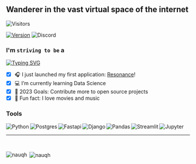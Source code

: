 ## Wanderer in the vast virtual space of the internet 

![Visitors](https://komarev.com/ghpvc/?username=nauqh&color=0ddfff&style=for-the-badge&label=PROFILE+VIEWS)

[![Version](https://img.shields.io/badge/nauqh-V2.0.0-blue?style=for-the-badge)](https://nauqh.github.io)
![Discord](https://img.shields.io/discord/574921006817476608.svg?label=Discord&logo=Discord&colorB=7289da&style=for-the-badge&logoColor=white)

### I'm `striving to be` a

[![Typing SVG](https://readme-typing-svg.demolab.com/?lines=Software+Engineer;Data+Engineer&color=64FFDA&background=0A192F&center=true)](https://git.io/typing-svg)

- [x] 🎧 I just launched my first application: [Resonance][resonance]!
- [x] :computer: I’m currently learning Data Science 
- [x] 📌 2023 Goals: Contribute more to open source projects
- [x] 📝 Fun fact: I love movies and music

### Tools
<img align="left" alt="Python" src="https://img.shields.io/badge/python%20-%2314354C.svg?&style=for-the-badge&logo=python&logoColor=white&colorB=0077b6"/>
<img align="left" alt="Postgres" src="https://img.shields.io/badge/postgres-%23316192.svg?style=for-the-badge&logo=postgresql&logoColor=white&colorB=5ab1bb" />
<img align="left" alt="Fastapi" src="https://img.shields.io/badge/FastAPI-005571?style=for-the-badge&logo=fastapi&colorB=4e6766&logoColor=white" />
<img align="left" alt="Django" src="https://img.shields.io/badge/django-%23092E20.svg?style=for-the-badge&logo=django&logoColor=white" />
<img align="left" alt="Pandas" src="https://img.shields.io/badge/pandas-%23150458.svg?style=for-the-badge&logo=pandas&logoColor=white&colorB=a5c882"/>
<img align="left" alt="Streamlit"  src="https://img.shields.io/badge/Streamlit%20-%2300599C.svg?&style=for-the-badge&logo=streamlit&colorB=f7dd72"/>
<img alt="Jupyter" src="https://img.shields.io/badge/Jupyter%20-%23F37626.svg?&style=for-the-badge&logo=Jupyter&logoColor=white" />

---

<br>
<p><img align="left" src="https://github-readme-stats.vercel.app/api/top-langs/?username=nauqh&layout=compact&theme=yeblu" alt="nauqh" /></p>

<p>&nbsp;<img align="center" src="https://github-readme-stats.vercel.app/api?username=nauqh&show_icons=true&theme=algolia" alt="nauqh" /></p>


[resonance]: https://resonances.streamlit.app/
